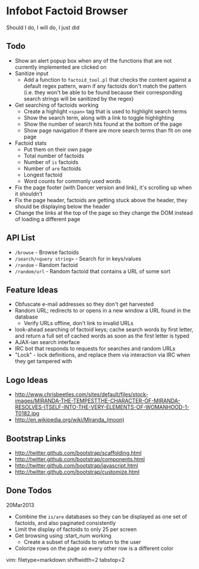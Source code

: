 # Infobot Factoid Browser #

Should I do, I will do, I just did

## Todo ##
- Show an alert popup box when any of the functions that are not currently
  implemented are clicked on
- Sanitize input
  - Add a function to `factoid_tool.pl` that checks the content against a
    default regex pattern, warn if any factoids don't match the pattern (i.e.
    they won't be able to be found because their corresponding search strings
    will be sanitized by the regex)
- Get searching of factoids working
  - Create a highlight `<span>` tag that is used to highlight search terms
  - Show the search term, along with a link to toggle highlighting
  - Show the number of search hits found at the bottom of the page
  - Show page navigation if there are more search terms than fit on one page
- Factoid stats
  - Put them on their own page
  - Total number of factoids
  - Number of `is` factoids
  - Number of `are` factoids
  - Longest factoid
  - Word counts for commonly used words
- Fix the page footer (with Dancer version and link), it's scrolling up when
  it shouldn't
- Fix the page header, factoids are getting stuck above the header, they
  should be displaying below the header
- Change the links at the top of the page so they change the DOM instead of
  loading a different page

## API List ##
- `/browse` - Browse factoids
- `/search/<query string>` - Search for <query string> in keys/values
- `/random` - Random factoid
- `/random/url` - Random factoid that contains a URL of some sort

## Feature Ideas ##
- Obfuscate e-mail addresses so they don't get harvested
- Random URL; redirects to or opens in a new window a URL found in the
  database
  - Verify URLs offline, don't link to invalid URLs
- look-ahead searching of factoid keys; cache search words by first letter,
  and return a full set of cached words as soon as the first letter is typed
- AJAX-ian search interface
- IRC bot that responds to requests for searches and random URLs
- "Lock" - lock definitions, and replace them via interaction via IRC when
  they get tampered with

## Logo Ideas ##
- http://www.chrisbeetles.com/sites/default/files/stock-images/MIRANDA-THE-TEMPESTTHE-CHARACTER-OF-MIRANDA-RESOLVES-ITSELF-INTO-THE-VERY-ELEMENTS-OF-WOMANHOOD-1-T0182.jpg
- http://en.wikipedia.org/wiki/Miranda_(moon)

## Bootstrap Links ##
- http://twitter.github.com/bootstrap/scaffolding.html
- http://twitter.github.com/bootstrap/components.html
- http://twitter.github.com/bootstrap/javascript.html
- http://twitter.github.com/bootstrap/customize.html

## Done Todos ##
20Mar2013
- Combine the `is/are` databases so they can be displayed as one set of
  factoids, and also paginated consistently
- Limit the display of factoids to only 25 per screen
- Get browsing using :start_num working
  - Create a subset of factoids to return to the user
- Colorize rows on the page so every other row is a different color

vim: filetype=markdown shiftwidth=2 tabstop=2
